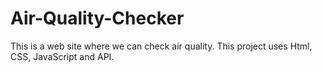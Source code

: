 # Air-Quality-Checker
This is a web site where we can check air quality. This project uses Html, CSS, JavaScript and API.
